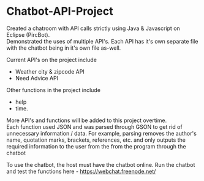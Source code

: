 # Chatbot-API-Project
Created a chatroom with API calls strictly using Java &amp; Javascript on Eclipse (PircBot).  
Demonstrated the uses of multiple API's. 
Each API has it's own separate file with the chatbot being in it's own file as-well. 

Current API's on the project include 
- Weather city & zipcode API
- Need Advice API

Other functions in the project include 
- help
- time. 

More API's and functions will be added to this project overtime.  
Each function used JSON and was parsed through GSON to get rid of unnecessary information / data. 
For example, parsing removes the author's name, quotation marks, brackets, references, etc. and only outputs the required 
information to the user from the from the program through the chatbot

To use the chatbot, the host must have the chatbot online.
Run the chatbot and test the functions here - https://webchat.freenode.net/
